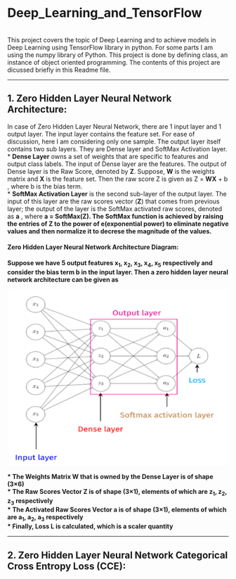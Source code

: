 # Deep_Learning_and_TensorFlow
<br>
This project covers the topic of Deep Learning and to achieve models in Deep Learning using TensorFlow library in python. For some parts I am using the numpy library of Python. This project is done by defining class, an instance of object oriented programming. The contents of this project are dicussed briefly in this Readme file.
<hr>
<h2>1. Zero Hidden Layer Neural Network Architecture:</h2>
In case of Zero Hidden Layer Neural Network, there are 1 input layer and 1 output layer. The input layer contains the feature set. For ease of discussion, here I am considering only one sample. The output layer itself contains two sub layers. They are Dense layer and SoftMax Activation layer. <br>
* <b>Dense Layer</b> owns a set of weights that are specific to features and output class labels. The input of Dense layer are the features. The output of Dense layer is the Raw Score, denoted by <b>Z</b>. Suppose, <b>W</b> is the weights matrix and <b>X</b> is the feature set. Then the raw score Z is given as Z = <b>WX</b> + b , where b is the bias term. <br>
* <b>SoftMax Activation Layer</b> is the second sub-layer of the output layer. The input of this layer are the raw scores vector (<b>Z</b>) that comes from previous layer; the output of the layer is the SoftMax activated raw scores, denoted as <b>a</b> , where <b>a<b> = SoftMax(<b>Z</b>). The SoftMax function is achieved by raising the entries of <b>Z</b> to the power of e(exponential power) to eliminate negative values and then normalize it to decrese the magnitude of the values. <br>

<h4>Zero Hidden Layer Neural Network Architecture Diagram:</h4>

Suppose we have 5 output features x<sub>1</sub>, x<sub>2</sub>, x<sub>3</sub>, x<sub>4</sub>, x<sub>5</sub> respectively and consider the bias term b in the input layer. Then a zero hidden layer neural network architecture can be given as
<p align="center">
  <img width="500" height="400" src="https://github.com/aniket-chakraborty2001/Deep_Learning_and_TensorFlow/blob/main/Images/ZeroHLNN.png">
</p>
<p>
  * The Weights Matrix <b>W</b> that is owned by the Dense Layer is of shape (3&times6) <br>
  * The Raw Scores Vector <b>Z</b> is of shape (3&times1), elements of which are z<sub>1</sub>, z<sub>2</sub>, z<sub>3</sub> respectively <br>
  * The Activated Raw Scores Vector <b>a</b> is of shape (3&times1), elements of which are a<sub>1</sub>, a<sub>2</sub>, a<sub>3</sub> respectively <br>
  * Finally, Loss L is calculated, which is a scaler quantity
</p> 
<hr>
<h2>2. Zero Hidden Layer Neural Network Categorical Cross Entropy Loss (CCE):</h2>



